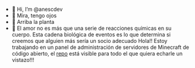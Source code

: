 - 👋 Hi, I’m @anescdev
- 👀 Mira, tengo ojos
- 🌱 Arriba la planta
- 💞️ El amor no es más que una serie de reacciones químicas en su cuerpo. 
  Esta cadena biológica de eventos es lo que determina si creemos que alguien más sería un socio adecuado
  Hola!! Estoy trabajando en un panel de administración de servidores de Minecraft de código abierto, el [repo](https://github.com/anescdev/mcservpanel) está visible para todo el que quiera echarle un vistazo!!!
<!---
anescdev/anescdev is a ✨ special ✨ repository because its `README.md` (this file) appears on your GitHub profile.
You can click the Preview link to take a look at your changes.
--->
